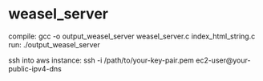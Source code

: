 # weasel_server

compile: gcc -o output_weasel_server weasel_server.c index_html_string.c
run: ./output_weasel_server

ssh into aws instance:
ssh -i /path/to/your-key-pair.pem ec2-user@your-public-ipv4-dns

